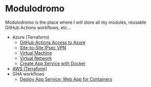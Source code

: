 # Modulodromo

Modulodromo is the place where I will store all my modules, reusable GitHub Actions workflows, etc...

- Azure (Terraform)
  - [GitHub Actions Access to Azure](azure/github_actions_access_to_azure) 
  - [Site-to-Site IPsec VPN](azure/site_to_site_ipsec_vpn)
  - [Virtual Machine](azure/virtual_machine)
  - [Virtual Network](azure/virtual_network)
  - [Create App Service with Docker](azure/app_service_docker)
- [AWS (Terraform)](aws)
- GHA workflows
  - [Deploy App Service: Web App for Containers](.github/workflows/deploy-docker-web-app.yml)